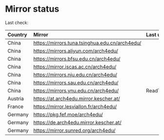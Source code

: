 <script src="./time.js"></script>
# Mirror status
Last check: <script type="text/javascript">localize(1689531769.81899);</script>

|Country|Mirror|Last update|
|:------|:-----|:----------|
|China|https://mirrors.tuna.tsinghua.edu.cn/arch4edu/|<script type="text/javascript">localize(1689489199);</script>|
|China|https://mirrors.aliyun.com/arch4edu/|<script type="text/javascript">localize(1689402753);</script>|
|China|https://mirrors.bfsu.edu.cn/arch4edu/|<script type="text/javascript">localize(1689489199);</script>|
|China|https://mirror.iscas.ac.cn/arch4edu/|<script type="text/javascript">localize(1689489199);</script>|
|China|https://mirrors.nju.edu.cn/arch4edu/|<script type="text/javascript">localize(1689445979);</script>|
|China|https://mirrors.sau.edu.cn/arch4edu/|<script type="text/javascript">localize(1689489199);</script>|
|China|https://mirrors.ynu.edu.cn/arch4edu/|ReadTimeout|
|Austria|https://at.arch4edu.mirror.kescher.at/|<script type="text/javascript">localize(1689489199);</script>|
|France|https://mirror.lesviallon.fr/arch4edu/|<script type="text/javascript">localize(1689402753);</script>|
|Germany|https://pkg.fef.moe/arch4edu/|<script type="text/javascript">localize(1689489199);</script>|
|Germany|https://de.arch4edu.mirror.kescher.at/|<script type="text/javascript">localize(1689489199);</script>|
|Germany|https://mirror.sunred.org/arch4edu/|<script type="text/javascript">localize(1689489199);</script>|

<script src="./tablefilter/tablefilter.js"></script>
<script src="./table.js"></script>